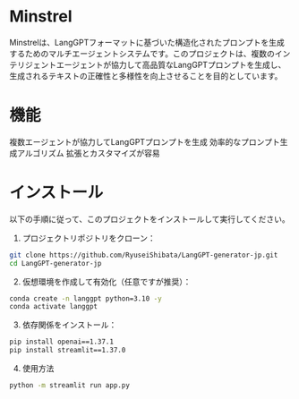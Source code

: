 # Minstrel
Minstrelは、LangGPTフォーマットに基づいた構造化されたプロンプトを生成するためのマルチエージェントシステムです。このプロジェクトは、複数のインテリジェントエージェントが協力して高品質なLangGPTプロンプトを生成し、生成されるテキストの正確性と多様性を向上させることを目的としています。

# 機能
複数エージェントが協力してLangGPTプロンプトを生成
効率的なプロンプト生成アルゴリズム
拡張とカスタマイズが容易

# インストール
以下の手順に従って、このプロジェクトをインストールして実行してください。

1. プロジェクトリポジトリをクローン：
```bash
git clone https://github.com/RyuseiShibata/LangGPT-generator-jp.git
cd LangGPT-generator-jp
```

2. 仮想環境を作成して有効化（任意ですが推奨）：
```bash
conda create -n langgpt python=3.10 -y
conda activate langgpt
```

3. 依存関係をインストール：
```bash
pip install openai==1.37.1
pip install streamlit==1.37.0
```

4. 使用方法
```bash
python -m streamlit run app.py
```

